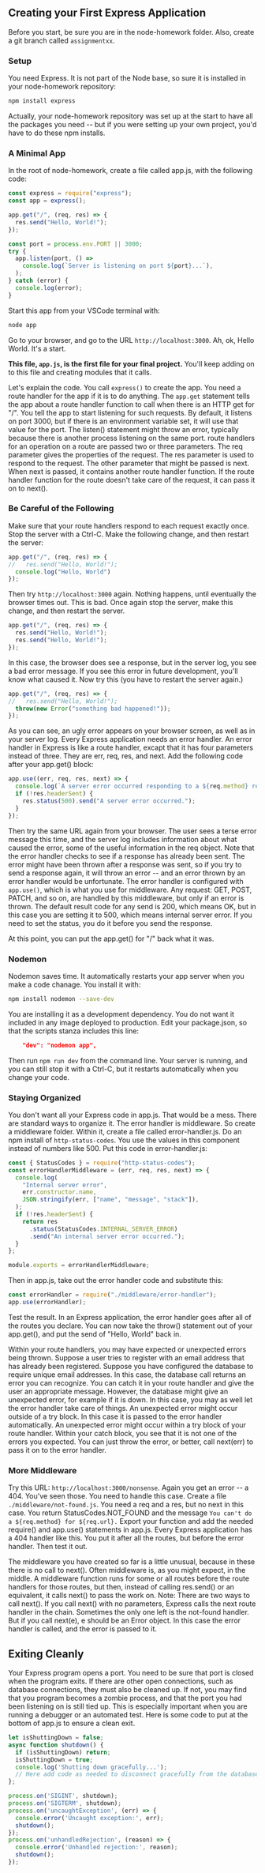 ## **Creating your First Express Application**

Before you start, be sure you are in the node-homework folder. Also, create a git branch called `assignmentxx`.

### **Setup**

You need Express.  It is not part of the Node base, so  sure it is installed in your node-homework repository:

```bash
npm install express
```

Actually, your node-homework repository was set up at the start to have all the packages you need -- but if you were setting up your own project, you'd have to do these npm installs.

### **A Minimal App**

In the root of node-homework, create a file called app.js, with the following code:

```js
const express = require("express");
const app = express();

app.get("/", (req, res) => {
  res.send("Hello, World!");
});

const port = process.env.PORT || 3000;
try {
  app.listen(port, () =>
    console.log(`Server is listening on port ${port}...`),
  );
} catch (error) {
  console.log(error);
}
```

Start this app from your VSCode terminal with:

```bash
node app
```

Go to your browser, and go to the URL `http://localhost:3000`.  Ah, ok, Hello World.  It's a start.  

**This file, `app.js`, is the first file for your final project.**  You'll keep adding on to this file and creating modules that it calls.

Let's explain the code.  You call `express()` to create the app.  You need a route handler for the app if it is to do anything. The `app.get` statement tells the app about a route handler function to call when there is an HTTP get for "/".  You tell the app to start listening for such requests.  By default, it listens on port 3000, but if there is an environment variable set, it will use that value for the port.  The listen() statement might throw an error, typically because there is another process listening on the same port.  route handlers for an operation on a route are passed two or three parameters.  The req parameter gives the properties of the request.  The res parameter is used to respond to the request.  The other parameter that might be passed is next.  When next is passed, it contains another route handler function.  If the route handler function for the route doesn't take care of the request, it can pass it on to next().

### **Be Careful of the Following**

Make sure that your route handlers respond to each request exactly once.  Stop the server with a Ctrl-C.  Make the following change, and then restart the server:

```js
app.get("/", (req, res) => {
//   res.send("Hello, World!");
  console.log("Hello, World")
});
```

Then try `http://localhost:3000` again.  Nothing happens, until eventually the browser times out.  This is bad.  Once again stop the server, make this change, and then restart the server.

```js
app.get("/", (req, res) => {
  res.send("Hello, World!");
  res.send("Hello, World!");
});
```

In this case, the browser does see a response, but in the server log, you see a bad error message.  If you see this error in future development, you'll know what caused it.  Now try this (you have to restart the server again.)

```js
app.get("/", (req, res) => {
//   res.send("Hello, World!");
  throw(new Error("something bad happened!"));
});
```

As you can see, an ugly error appears on your browser screen, as well as in your server log.  Every Express application needs an error handler.  An error handler in Express is like a route handler, excapt that it has four parameters instead of three.  They are err, req, res, and next.  Add the following code after your app.get() block:

```js
app.use((err, req, res, next) => {
  console.log(`A server error occurred responding to a ${req.method} request for ${req.url}.`, err.name, err.message, err.stack);
  if (!res.headerSent) {
    res.status(500).send("A server error occurred.");
  }
});
```

Then try the same URL again from your browser.  The user sees a terse error message this time, and the server log includes information about what caused the error, some of the useful information in the req object.  Note that the error handler checks to see if a response has already been sent.  The error might have been thrown after a response was sent, so if you try to send a response again, it will throw an error -- and an error thrown by an error handler would be unfortunate.  The error handler is configured with `app.use()`, which is what you use for middleware.  Any request: GET, POST, PATCH, and so on, are handled by this middleware, but only if an error is thrown.  The default result code for any send is 200, which means OK, but in this case you are setting it to 500, which means internal server error.  If you need to set the status, you do it before you send the response.

At this point, you can put the app.get() for "/" back what it was.

### **Nodemon**

Nodemon saves time.  It automatically restarts your app server when you make a code chanage.  You install it with:

```bash
npm install nodemon --save-dev
```

You are installing it as a development dependency.  You do not want it included in any image deployed to production.  Edit your package.json, so that the scripts stanza includes this line:

```json
    "dev": "nodemon app",
```

Then run `npm run dev` from the command line.  Your server is running, and you can still stop it with a Ctrl-C, but it restarts automatically when you change your code.

### **Staying Organized**

You don't want all your Express code in app.js.  That would be a mess.  There are standard ways to organize it.  The error handler is middleware.  So create a middleware folder.  Within it, create a file called error-handler.js.  Do an npm install of `http-status-codes`.  You use the values in this component instead of numbers like 500.  Put this code in error-handler.js:

```js
const { StatusCodes } = require("http-status-codes");
const errorHandlerMiddleware = (err, req, res, next) => {
  console.log(
    "Internal server error",
    err.constructor.name,
    JSON.stringify(err, ["name", "message", "stack"]),
  );
  if (!res.headerSent) {
    return res
      .status(StatusCodes.INTERNAL_SERVER_ERROR)
      .send("An internal server error occurred.");
  }
};

module.exports = errorHandlerMiddleware;
```

Then in app.js, take out the error handler code and substitute this:

```js
const errorHandler = require("./middleware/error-handler");
app.use(errorHandler);
```

Test the result.  In an Express application, the error handler goes after all of the routes you declare.  You can now take the throw() statement out of your app.get(), and put the send of "Hello, World" back in.

Within your route handlers, you may have expected or unexpected errors being thrown.  Suppose a user tries to register with an email address that has already been registered. Suppose you have configured the database to require unique email addresses.  In this case, the database call returns an error you can recognize.  You can catch it in your route handler and give the user an appropriate message. However, the database might give an unexpected error, for example if it is down.  In this case, you may as well let the error handler take care of things.  An unexpected error might occur outside of a try block.  In this case it is passed to the error handler automatically.  An unexpected error might occur within a try block of your route handler.  Within your catch block, you see that it is not one of the errors you expected.  You can just throw the error, or better, call next(err) to pass it on to the error handler.

### **More Middleware**

Try this URL: `http://localhost:3000/nonsense`.  Again you get an error -- a 404. You've seen those.  You need to handle this case.  Create a file `./middleware/not-found.js`.  You need a req and a res, but no next in this case.  You return StatusCodes.NOT_FOUND and the message `You can't do a ${req.method} for ${req.url}.`  Export your function and add the needed require() and app.use() statements in app.js.  Every Express application has a 404 handler like this.  You put it after all the routes, but before the error handler.  Then test it out.

The middleware you have created so far is a little unusual, because in these there is no call to next().  Often middleware is, as you might expect, in the middle.  A middleware function runs for some or all routes before the route handlers for those routes, but then, instead of calling res.send() or an equivalent, it calls next() to pass the work on.  Note: There are two ways to call next().  If you call next() with no parameters, Express calls the next route handler in the chain.  Sometimes the only one left is the not-found handler.  But if you call next(e), e should be an Error object.  In this case the error handler is called, and the error is passed to it.

## **Exiting Cleanly**

Your Express program opens a port.  You need to be sure that port is closed when the program exits.  If there are other open connections, such as database connections, they must also be cleaned up.  If not, you may find that you program becomes a zombie process, and that the port you had been listening on is still tied up.  This is especially important when you are running a debugger or an automated test.  Here is some code to put at the bottom of app.js to ensure a clean exit.

```js
let isShuttingDown = false;
async function shutdown() {
  if (isShuttingDown) return;
  isShuttingDown = true;
  console.log('Shutting down gracefully...');
  // Here add code as needed to disconnect gracefully from the database
};

process.on('SIGINT', shutdown);
process.on('SIGTERM', shutdown);
process.on('uncaughtException', (err) => {
  console.error('Uncaught exception:', err);
  shutdown();
});
process.on('unhandledRejection', (reason) => {
  console.error('Unhandled rejection:', reason);
  shutdown();
});
```